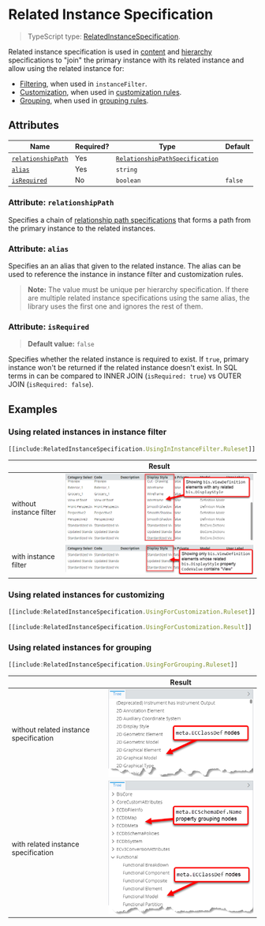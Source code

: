 # Related Instance Specification

> TypeScript type: [RelatedInstanceSpecification]($presentation-common).

Related instance specification is used in [content](../Content/ContentRule.md#attribute-specifications) and
[hierarchy](../Hierarchies/ChildNodeRule.md#attribute-specifications) specifications to "join" the primary instance
with its related instance and allow using the related instance for:

- [Filtering](#using-related-instances-in-instance-filter), when used in `instanceFilter`.
- [Customization](#using-related-instances-for-customizing), when used in [customization rules](../Customization/index.md).
- [Grouping](#using-related-instances-for-grouping), when used in [grouping rules](../Hierarchies/GroupingRule.md).

## Attributes

| Name                                             | Required? | Type                                                                  | Default |
| ------------------------------------------------ | --------- | --------------------------------------------------------------------- | ------- |
| [`relationshipPath`](#attribute-relationshipath) | Yes       | [`RelationshipPathSpecification`](./RelationshipPathSpecification.md) |         |
| [`alias`](#attribute-alias)                      | Yes       | `string`                                                              |         |
| [`isRequired`](#attribute-isrequired)            | No        | `boolean`                                                             | `false` |

### Attribute: `relationshipPath`

Specifies a chain of [relationship path specifications](./RelationshipPathSpecification.md) that forms a path from the primary instance to the related instances.

### Attribute: `alias`

Specifies an an alias that given to the related instance. The alias can be used to reference the instance in instance filter and customization rules.

> **Note:** The value must be unique per hierarchy specification. If there are multiple related instance specifications using the same alias, the
> library uses the first one and ignores the rest of them.

### Attribute: `isRequired`

> **Default value:** `false`

Specifies whether the related instance is required to exist. If `true`, primary instance won't be returned if the related instance doesn't exist.
In SQL terms in can be compared to INNER JOIN (`isRequired: true`) vs OUTER JOIN (`isRequired: false`).

## Examples

### Using related instances in instance filter

```ts
[[include:RelatedInstanceSpecification.UsingInInstanceFilter.Ruleset]]
```

|                         | Result                                                                                                 |
| ----------------------- | ------------------------------------------------------------------------------------------------------ |
| without instance filter | ![Example without instance filter](./media/relatedinstancespecification-usage-in-instancefilter-1.png) |
| with instance filter    | ![Example with instance filter](./media/relatedinstancespecification-usage-in-instancefilter-2.png)    |

### Using related instances for customizing

```ts
[[include:RelatedInstanceSpecification.UsingForCustomization.Ruleset]]
```

```ts
[[include:RelatedInstanceSpecification.UsingForCustomization.Result]]
```

### Using related instances for grouping

```ts
[[include:RelatedInstanceSpecification.UsingForGrouping.Ruleset]]
```

|                                        | Result                                                                                                           |
| -------------------------------------- | ---------------------------------------------------------------------------------------------------------------- |
| without related instance specification | ![Example without related instance specification](./media/relatedinstancespecification-usage-for-grouping-1.png) |
| with related instance specification    | ![Example with related instance specification](./media/relatedinstancespecification-usage-for-grouping-2.png)    |
